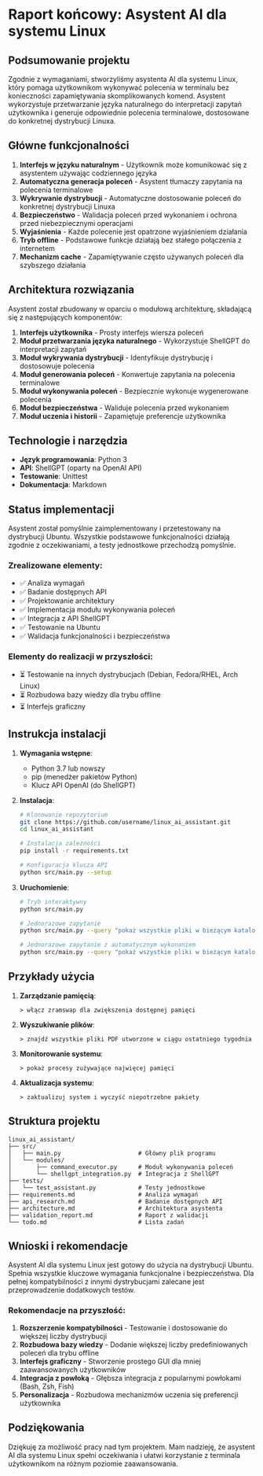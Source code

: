# Raport końcowy: Asystent AI dla systemu Linux

## Podsumowanie projektu

Zgodnie z wymaganiami, stworzyliśmy asystenta AI dla systemu Linux, który pomaga użytkownikom wykonywać polecenia w terminalu bez konieczności zapamiętywania skomplikowanych komend. Asystent wykorzystuje przetwarzanie języka naturalnego do interpretacji zapytań użytkownika i generuje odpowiednie polecenia terminalowe, dostosowane do konkretnej dystrybucji Linuxa.

## Główne funkcjonalności

1. **Interfejs w języku naturalnym** - Użytkownik może komunikować się z asystentem używając codziennego języka
2. **Automatyczna generacja poleceń** - Asystent tłumaczy zapytania na polecenia terminalowe
3. **Wykrywanie dystrybucji** - Automatyczne dostosowanie poleceń do konkretnej dystrybucji Linuxa
4. **Bezpieczeństwo** - Walidacja poleceń przed wykonaniem i ochrona przed niebezpiecznymi operacjami
5. **Wyjaśnienia** - Każde polecenie jest opatrzone wyjaśnieniem działania
6. **Tryb offline** - Podstawowe funkcje działają bez stałego połączenia z internetem
7. **Mechanizm cache** - Zapamiętywanie często używanych poleceń dla szybszego działania

## Architektura rozwiązania

Asystent został zbudowany w oparciu o modułową architekturę, składającą się z następujących komponentów:

1. **Interfejs użytkownika** - Prosty interfejs wiersza poleceń
2. **Moduł przetwarzania języka naturalnego** - Wykorzystuje ShellGPT do interpretacji zapytań
3. **Moduł wykrywania dystrybucji** - Identyfikuje dystrybucję i dostosowuje polecenia
4. **Moduł generowania poleceń** - Konwertuje zapytania na polecenia terminalowe
5. **Moduł wykonywania poleceń** - Bezpiecznie wykonuje wygenerowane polecenia
6. **Moduł bezpieczeństwa** - Waliduje polecenia przed wykonaniem
7. **Moduł uczenia i historii** - Zapamiętuje preferencje użytkownika

## Technologie i narzędzia

- **Język programowania**: Python 3
- **API**: ShellGPT (oparty na OpenAI API)
- **Testowanie**: Unittest
- **Dokumentacja**: Markdown

## Status implementacji

Asystent został pomyślnie zaimplementowany i przetestowany na dystrybucji Ubuntu. Wszystkie podstawowe funkcjonalności działają zgodnie z oczekiwaniami, a testy jednostkowe przechodzą pomyślnie.

### Zrealizowane elementy:
- ✅ Analiza wymagań
- ✅ Badanie dostępnych API
- ✅ Projektowanie architektury
- ✅ Implementacja modułu wykonywania poleceń
- ✅ Integracja z API ShellGPT
- ✅ Testowanie na Ubuntu
- ✅ Walidacja funkcjonalności i bezpieczeństwa

### Elementy do realizacji w przyszłości:
- ⏳ Testowanie na innych dystrybucjach (Debian, Fedora/RHEL, Arch Linux)
- ⏳ Rozbudowa bazy wiedzy dla trybu offline
- ⏳ Interfejs graficzny

## Instrukcja instalacji

1. **Wymagania wstępne**:
   - Python 3.7 lub nowszy
   - pip (menedżer pakietów Python)
   - Klucz API OpenAI (do ShellGPT)

2. **Instalacja**:
   ```bash
   # Klonowanie repozytorium
   git clone https://github.com/username/linux_ai_assistant.git
   cd linux_ai_assistant
   
   # Instalacja zależności
   pip install -r requirements.txt
   
   # Konfiguracja klucza API
   python src/main.py --setup
   ```

3. **Uruchomienie**:
   ```bash
   # Tryb interaktywny
   python src/main.py
   
   # Jednorazowe zapytanie
   python src/main.py --query "pokaż wszystkie pliki w bieżącym katalogu"
   
   # Jednorazowe zapytanie z automatycznym wykonaniem
   python src/main.py --query "pokaż wszystkie pliki w bieżącym katalogu" --execute
   ```

## Przykłady użycia

1. **Zarządzanie pamięcią**:
   ```
   > włącz zramswap dla zwiększenia dostępnej pamięci
   ```

2. **Wyszukiwanie plików**:
   ```
   > znajdź wszystkie pliki PDF utworzone w ciągu ostatniego tygodnia
   ```

3. **Monitorowanie systemu**:
   ```
   > pokaż procesy zużywające najwięcej pamięci
   ```

4. **Aktualizacja systemu**:
   ```
   > zaktualizuj system i wyczyść niepotrzebne pakiety
   ```

## Struktura projektu

```
linux_ai_assistant/
├── src/
│   ├── main.py                      # Główny plik programu
│   └── modules/
│       ├── command_executor.py      # Moduł wykonywania poleceń
│       └── shellgpt_integration.py  # Integracja z ShellGPT
├── tests/
│   └── test_assistant.py            # Testy jednostkowe
├── requirements.md                  # Analiza wymagań
├── api_research.md                  # Badanie dostępnych API
├── architecture.md                  # Architektura asystenta
├── validation_report.md             # Raport z walidacji
└── todo.md                          # Lista zadań
```

## Wnioski i rekomendacje

Asystent AI dla systemu Linux jest gotowy do użycia na dystrybucji Ubuntu. Spełnia wszystkie kluczowe wymagania funkcjonalne i bezpieczeństwa. Dla pełnej kompatybilności z innymi dystrybucjami zalecane jest przeprowadzenie dodatkowych testów.

### Rekomendacje na przyszłość:

1. **Rozszerzenie kompatybilności** - Testowanie i dostosowanie do większej liczby dystrybucji
2. **Rozbudowa bazy wiedzy** - Dodanie większej liczby predefiniowanych poleceń dla trybu offline
3. **Interfejs graficzny** - Stworzenie prostego GUI dla mniej zaawansowanych użytkowników
4. **Integracja z powłoką** - Głębsza integracja z popularnymi powłokami (Bash, Zsh, Fish)
5. **Personalizacja** - Rozbudowa mechanizmów uczenia się preferencji użytkownika

## Podziękowania

Dziękuję za możliwość pracy nad tym projektem. Mam nadzieję, że asystent AI dla systemu Linux spełni oczekiwania i ułatwi korzystanie z terminala użytkownikom na różnym poziomie zaawansowania.
